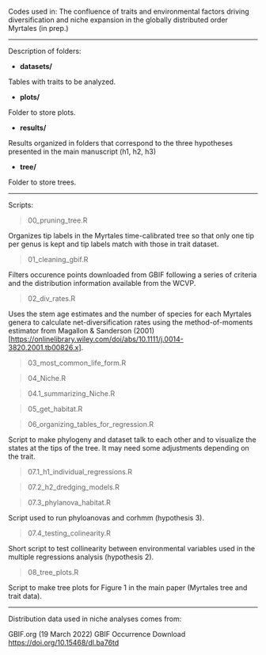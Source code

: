 Codes used in: The confluence of traits and environmental factors driving diversification and niche expansion in the globally distributed order Myrtales (in prep.)

----
Description of folders: 
 
- **datasets/** 

Tables with traits to be analyzed. 

- **plots/** 

Folder to store plots. 

- **results/** 

Results organized in folders that correspond to the three hypotheses presented in the main manuscript (h1, h2, h3)

- **tree/** 

Folder to store trees.  

----
Scripts:

> 00_pruning_tree.R

Organizes tip labels in the Myrtales time-calibrated tree so that only one tip per genus is kept and tip labels match with those in trait dataset.

> 01_cleaning_gbif.R 

Filters occurence points downloaded from GBIF following a series of criteria and the distribution information available from the WCVP.

> 02_div_rates.R

Uses the stem age estimates and the number of species for each Myrtales genera to calculate net-diversification rates using the method-of-moments estimator from Magallon & Sanderson (2001) [https://onlinelibrary.wiley.com/doi/abs/10.1111/j.0014-3820.2001.tb00826.x].

> 03_most_common_life_form.R 



> 04_Niche.R 



> 04.1_summarizing_Niche.R 



> 05_get_habitat.R 



> 06_organizing_tables_for_regression.R 

Script to make phylogeny and dataset talk to each other and to visualize the states at the tips of the tree. It may need some adjustments depending on the trait. 

> 07.1_h1_individual_regressions.R 



> 07.2_h2_dredging_models.R 



> 07.3_phylanova_habitat.R 

Script used to run phyloanovas and corhmm (hypothesis 3).

> 07.4_testing_colinearity.R 

Short script to test collinearity between environmental variables used in the multiple regressions analysis (hypothesis 2).

> 08_tree_plots.R 

Script to make tree plots for Figure 1 in the main paper (Myrtales tree and trait data).


----
Distribution data used in niche analyses comes from:

GBIF.org (19 March 2022) GBIF Occurrence Download https://doi.org/10.15468/dl.ba76td
